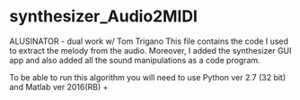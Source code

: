 # synthesizer_Audio2MIDI
ALUSINATOR - dual work w/ Tom Trigano
This file contains the code I used to extract the melody from the audio.
Moreover, I added the synthesizer GUI app and also added all the sound manipulations as a code program. 


To be able to run this algorithm you will need to use Python ver 2.7 (32 bit) and Matlab ver 2016(RB) +
